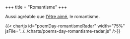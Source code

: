 +++
title = "Romantisme"
+++

Aussi agréable que [l'être aimé](../aime-amant), le romantisme.

{{< chartjs id="poemDay-romantismeRadar" width="75%" jsFile="../../charts/poems-day-romantisme-radar.js" />}}
